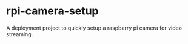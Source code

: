 # rpi-camera-setup
A deployment project to quickly setup a raspberry pi camera for video streaming.
